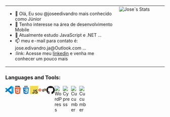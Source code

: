 <table>
  <tr>
    <td valign="top" width="70%"">
      <!-- Seu texto de apresentação -->
      <ul>
        <li>👋 Olá, Eu sou @joseedivandro mais conhecido como Júnior</li>
        <li>👀 Tenho interesse na área de desenvolvimento Mobile</li>
        <li>🌱 Atualmente estudo JavaScript e .NET ...</li>
        <li>📫 meu e-mail para contato é: jose.edivandro.ja@Outlook.com ...</li>
        <li>:link: Acesse meu <a href="https://www.linkedin.com/in/jose-edivandro-jr/">linkedin</a> e venha me conhecer um pouco mais</li>
      </ul>
    </td>
    <td valign="top" width="30%">
      <!-- Estatísticas do GitHub -->
      <img alt="Jose`s Stats" src="https://github-readme-stats.vercel.app/api/top-langs?username=joseedivandro&show_icons=true&locale=en&layout=compact&theme=dark"/>
    </td>
  </tr>
</table>


### Languages and Tools:

  <img align="left" alt="Visual Studio Code" width="26px" src="https://raw.githubusercontent.com/github/explore/80688e429a7d4ef2fca1e82350fe8e3517d3494d/topics/visual-studio-code/visual-studio-code.png" />
  
  <img align="left" alt="HTML5" width="26px" src="https://raw.githubusercontent.com/github/explore/80688e429a7d4ef2fca1e82350fe8e3517d3494d/topics/html/html.png" />
<img align="left" alt="CSS3" width="26px" src="https://raw.githubusercontent.com/github/explore/80688e429a7d4ef2fca1e82350fe8e3517d3494d/topics/css/css.png" />

<img align="left" alt="JavaScript" width="26px" src="https://raw.githubusercontent.com/github/explore/80688e429a7d4ef2fca1e82350fe8e3517d3494d/topics/javascript/javascript.png" />

<img align="left" alt="Git" width="26px" src="https://raw.githubusercontent.com/github/explore/80688e429a7d4ef2fca1e82350fe8e3517d3494d/topics/git/git.png" title ="teste" />
<img align="left" alt="GitHub" width="26px" src="https://raw.githubusercontent.com/github/explore/78df643247d429f6cc873026c0622819ad797942/topics/github/github.png" />
<img align="left" alt="WordPress" width="26px" src="https://upload.wikimedia.org/wikipedia/commons/thumb/9/98/WordPress_blue_logo.svg/1024px-WordPress_blue_logo.svg.png" />
<img align="left" alt="Cypress" width="26px" src="https://raw.githubusercontent.com/simple-icons/simple-icons/0dfafa39eb53450c5cd34ffddc08aa6e1e941e00/icons/cypress.svg" />
<img align="left" alt="Cucumber" width="26px" src="https://raw.githubusercontent.com/simple-icons/simple-icons/0dfafa39eb53450c5cd34ffddc08aa6e1e941e00/icons/cucumber.svg" />
<img align="left" alt="Cucumber" width="26px" src="https://raw.githubusercontent.com/simple-icons/simple-icons/0dfafa39eb53450c5cd34ffddc08aa6e1e941e00/icons/docker.svg" />





